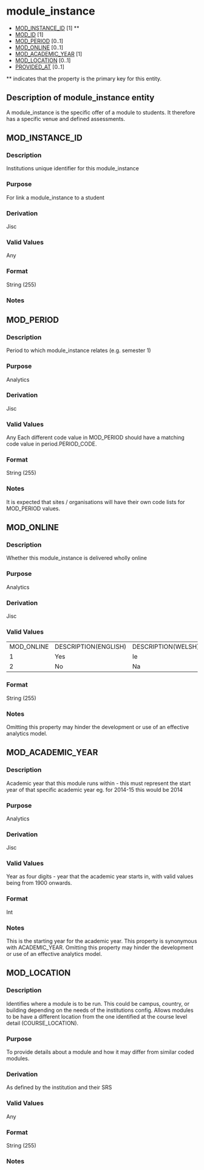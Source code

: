 # module_instance
* [MOD_INSTANCE_ID](#mod_instance_id) [1] **
* [MOD_ID](module.md#mod_id) [1]
* [MOD_PERIOD](#mod_period) [0..1]
* [MOD_ONLINE](#mod_online) [0..1]
* [MOD_ACADEMIC_YEAR](#mod_academic_year) [1]
* [MOD_LOCATION](#mod_location) [0..1]
* [PROVIDED_AT](assessment_instance.md#provided_at) [0..1]

\** indicates that the property is the primary key for this entity.

## Description of module_instance entity
A module_instance is the specific offer of a module to students. It therefore has a specific venue and defined assessments.

## MOD_INSTANCE_ID
### Description
Institutions unique identifier for this module_instance

### Purpose
For link a module_instance to a student

### Derivation
Jisc

### Valid Values
Any

### Format
String (255)

### Notes


## MOD_PERIOD
### Description
Period to which module_instance relates (e.g. semester 1)

### Purpose
Analytics

### Derivation
Jisc

### Valid Values
Any
Each different code value in MOD_PERIOD should have a matching code value in period.PERIOD_CODE.

### Format
String (255)

### Notes
It is expected that sites / organisations will have their own code lists for MOD_PERIOD values.

## MOD_ONLINE
### Description
Whether this module_instance is delivered wholly online

### Purpose
Analytics

### Derivation
Jisc

### Valid Values
<table>
<tr><td>MOD_ONLINE</td><td>DESCRIPTION(ENGLISH)</td><td>DESCRIPTION(WELSH)  </td></tr>
<tr><td>1</td><td>Yes</td><td>Ie  </td></tr>
<tr><td>2</td><td>No</td><td>Na</td></tr>
</table>  

### Format
String (255)

### Notes
Omitting this property may hinder the development or use of an effective analytics model.

## MOD_ACADEMIC_YEAR
### Description
Academic year that this module runs within - this must represent the start year of that specific academic year eg. for 2014-15 this would be 2014

### Purpose
Analytics

### Derivation
Jisc

### Valid Values
Year as four digits - year that the academic year starts in, with valid values being from 1900 onwards.

### Format
Int

### Notes
This is the starting year for the academic year.
This property is synonymous with ACADEMIC_YEAR.
Omitting this property may hinder the development or use of an effective analytics model.


## MOD_LOCATION
### Description
Identifies where a module is to be run. This could be campus, country, or building depending on the needs of the institutions config. Allows modules to be have a different location from the one identified at the course level detail (COURSE_LOCATION).

### Purpose
To provide details about a module and how it may differ from similar coded modules.

### Derivation
As defined by the institution and their SRS

### Valid Values
Any

### Format
String (255)

### Notes
